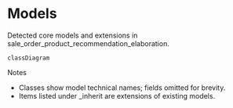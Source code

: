# Models

Detected core models and extensions in sale_order_product_recommendation_elaboration.

```mermaid
classDiagram
```

Notes
- Classes show model technical names; fields omitted for brevity.
- Items listed under _inherit are extensions of existing models.
